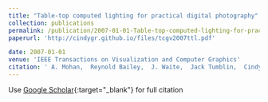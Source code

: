 ```yaml
---
title: "Table-top computed lighting for practical digital photography"
collection: publications
permalink: /publication/2007-01-01-Table-top-computed-lighting-for-practical-digital-photography
paperurl: 'http://cindygr.github.io/files/tcgv2007ttl.pdf'

date: 2007-01-01
venue: 'IEEE Transactions on Visualization and Computer Graphics'
citation: ' A. Mohan,  Reynold Bailey,  J. Waite,  Jack Tumblin,  Cindy Grimm,  Bobby Bodenheimer, &quot;Table-top computed lighting for practical digital photography.&quot; IEEE Transactions on Visualization and Computer Graphics, 2007.'
---
```

Use [Google Scholar](https://scholar.google.com/scholar?q=Table+top+computed+lighting+for+practical+digital+photography){:target="_blank"} for full citation